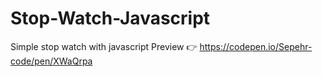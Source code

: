 # Stop-Watch-Javascript
Simple stop watch with javascript
Preview 👉 https://codepen.io/Sepehr-code/pen/XWaQrpa
